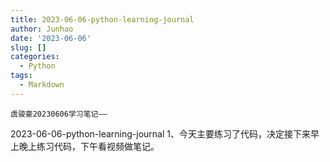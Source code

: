 ```yaml
---
title: 2023-06-06-python-learning-journal
author: Junhao
date: '2023-06-06'
slug: []
categories:
  - Python
tags:
  - Markdown
---
```

    虞骏豪20230606学习笔记——
  
2023-06-06-python-learning-journal
  1、今天主要练习了代码，决定接下来早上晚上练习代码，下午看视频做笔记。